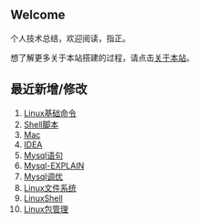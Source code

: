## Welcome

个人技术总结，欢迎阅读，指正。

想了解更多关于本站搭建的过程，请点击[关于本站](个人/关于本站.md)。

## 最近新增/修改
1. [Linux基础命令](运维/Linux/Linux基础命令.md)
2. [Shell脚本](运维/Linux/Shell脚本.md)
3. [Mac](工具/Mac/Mac.md)
4. [IDEA](工具/Mac/IDEA.md)
5. [Mysql语句](数据库/Mysql/Mysql语句.md)
6. [Mysql-EXPLAIN](数据库/Mysql/Mysql-EXPLAIN.md)
7. [Mysql调优](数据库/Mysql/Mysql调优.md)
8. [Linux文件系统](运维/Linux/Linux文件系统.md)
9. [LinuxShell](运维/Linux/LinuxShell.md)
10. [Linux包管理](运维/Linux/Linux包管理.md)

